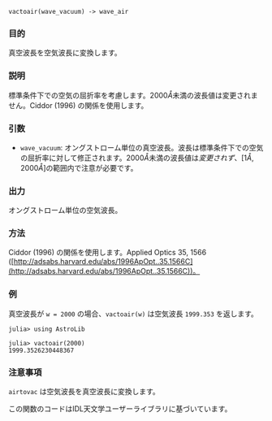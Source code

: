 ```
vactoair(wave_vacuum) -> wave_air
```

### 目的

真空波長を空気波長に変換します。

### 説明

標準条件下での空気の屈折率を考慮します。$2000 Å$未満の波長値は変更されません。Ciddor (1996) の関係を使用します。

### 引数

  * `wave_vacuum`: オングストローム単位の真空波長。波長は標準条件下での空気の屈折率に対して修正されます。$2000 Å$未満の波長値は*変更されず*、$[1 Å, 2000 Å]$の範囲内で注意が必要です。

### 出力

オングストローム単位の空気波長。

### 方法

Ciddor (1996) の関係を使用します。Applied Optics 35, 1566 ([http://adsabs.harvard.edu/abs/1996ApOpt..35.1566C](http://adsabs.harvard.edu/abs/1996ApOpt..35.1566C))。

### 例

真空波長が `w = 2000` の場合、`vactoair(w)` は空気波長 `1999.353` を返します。

```jldoctest
julia> using AstroLib

julia> vactoair(2000)
1999.3526230448367
```

### 注意事項

`airtovac` は空気波長を真空波長に変換します。

この関数のコードはIDL天文学ユーザーライブラリに基づいています。
